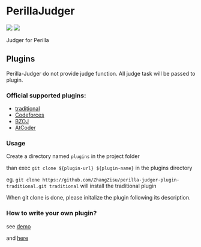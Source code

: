 # PerillaJudger
[![](https://img.shields.io/github/tag/dinisi/perilla-judger.svg?style=flat-square)](https://github.com/dinisi/perilla-judger)
[![](https://img.shields.io/badge/project-Perilla-8e44ad.svg?style=flat-square)](https://github.com/ZhangZisu/perilla)

Judger for Perilla

## Plugins

Perilla-Judger do not provide judge function.
All judge task will be passed to plugin.

### Official supported plugins:

- [traditional](https://github.com/dinisi/perilla-judger-plugin-traditional)
- [Codeforces](https://github.com/dinisi/perilla-judger-plugin-codeforces)
- [BZOJ](https://github.com/dinisi/perilla-judger-plugin-bzoj)
- [AtCoder](https://github.com/dinisi/perilla-judger-plugin-atcoder)

### Usage

Create a directory named `plugins` in the project folder

than exec `git clone ${plugin-url} ${plugin-name}` in the plugins directory

eg. `git clone https://github.com/ZhangZisu/perilla-judger-plugin-traditional.git traditional` will install the traditional plugin

When git clone is done, please initalize the plugin following its description.

### How to write your own plugin?

see [demo](https://github.com/ZhangZisu/perilla-judger-plugin-test)

and [here](https://github.com/ZhangZisu/perilla-judger/blob/master/src/interfaces.ts#L44)

